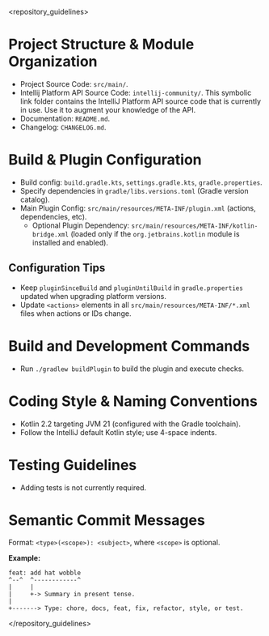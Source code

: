 <repository_guidelines>
# Project Structure & Module Organization
- Project Source Code: `src/main/`.
- Intellij Platform API Source Code: `intellij-community/`. This symbolic link folder contains the IntelliJ Platform API source code that is currently in use. Use it to augment your knowledge of the API.
- Documentation: `README.md`.
- Changelog: `CHANGELOG.md`.

# Build & Plugin Configuration
- Build config: `build.gradle.kts`, `settings.gradle.kts`, `gradle.properties`.
- Specify dependencies in `gradle/libs.versions.toml` (Gradle version catalog).
- Main Plugin Config: `src/main/resources/META-INF/plugin.xml` (actions, dependencies, etc).
  - Optional Plugin Dependency: ﻿`src/main/resources/META-INF/kotlin-bridge.xml` (loaded only if the `org.jetbrains.kotlin` module is installed and enabled).

## Configuration Tips
- Keep `pluginSinceBuild` and `pluginUntilBuild` in `gradle.properties` updated when upgrading platform versions.
- Update `<actions>` elements in all `src/main/resources/META-INF/*.xml` files when actions or IDs change.

# Build and Development Commands
- Run `./gradlew buildPlugin` to build the plugin and execute checks.

# Coding Style & Naming Conventions
- Kotlin 2.2 targeting JVM 21 (configured with the Gradle toolchain).
- Follow the IntelliJ default Kotlin style; use 4-space indents.

# Testing Guidelines
- Adding tests is not currently required.

# Semantic Commit Messages
Format: `<type>(<scope>): <subject>`, where `<scope>` is optional.

**Example:**
```
feat: add hat wobble
^--^  ^------------^
|     |
|     +-> Summary in present tense.
|
+-------> Type: chore, docs, feat, fix, refactor, style, or test.
```
</repository_guidelines>